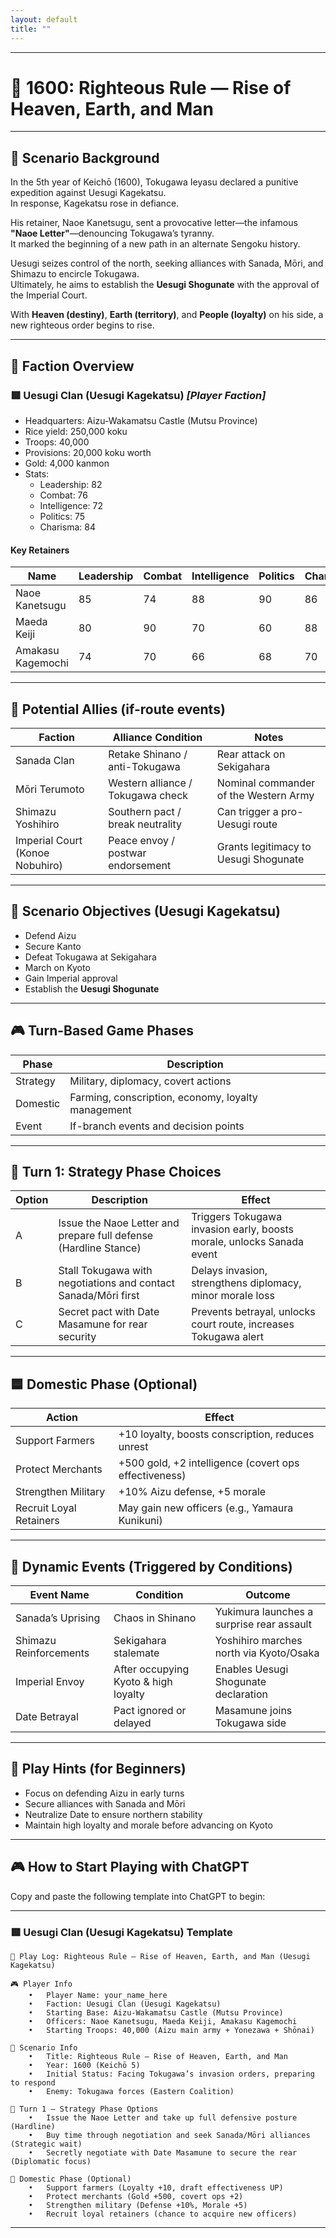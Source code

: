 ```yaml
---
layout: default
title: ""
---
```

    
---

# 🏯 1600: Righteous Rule — Rise of Heaven, Earth, and Man

---

## 📘 Scenario Background

In the 5th year of Keichō (1600), Tokugawa Ieyasu declared a punitive expedition against Uesugi Kagekatsu.  
In response, Kagekatsu rose in defiance.

His retainer, Naoe Kanetsugu, sent a provocative letter—the infamous **"Naoe Letter"**—denouncing Tokugawa’s tyranny.  
It marked the beginning of a new path in an alternate Sengoku history.

Uesugi seizes control of the north, seeking alliances with Sanada, Mōri, and Shimazu to encircle Tokugawa.  
Ultimately, he aims to establish the **Uesugi Shogunate** with the approval of the Imperial Court.

With **Heaven (destiny)**, **Earth (territory)**, and **People (loyalty)** on his side, a new righteous order begins to rise.

---

## 🧠 Faction Overview

### 🟥 Uesugi Clan (Uesugi Kagekatsu) *[Player Faction]*

- Headquarters: Aizu-Wakamatsu Castle (Mutsu Province)  
- Rice yield: 250,000 koku  
- Troops: 40,000  
- Provisions: 20,000 koku worth  
- Gold: 4,000 kanmon  
- Stats:  
  - Leadership: 82  
  - Combat: 76  
  - Intelligence: 72  
  - Politics: 75  
  - Charisma: 84  

#### Key Retainers

| Name            | Leadership | Combat | Intelligence | Politics | Charisma |
|-----------------|------------|--------|--------------|----------|----------|
| Naoe Kanetsugu  | 85         | 74     | 88           | 90       | 86       |
| Maeda Keiji     | 80         | 90     | 70           | 60       | 88       |
| Amakasu Kagemochi | 74       | 70     | 66           | 68       | 70       |

---

## 🤝 Potential Allies (if-route events)

| Faction           | Alliance Condition        | Notes                                    |
|-------------------|---------------------------|------------------------------------------|
| Sanada Clan       | Retake Shinano / anti-Tokugawa | Rear attack on Sekigahara               |
| Mōri Terumoto     | Western alliance / Tokugawa check | Nominal commander of the Western Army   |
| Shimazu Yoshihiro | Southern pact / break neutrality | Can trigger a pro-Uesugi route          |
| Imperial Court (Konoe Nobuhiro) | Peace envoy / postwar endorsement | Grants legitimacy to Uesugi Shogunate  |

---

## 🎯 Scenario Objectives (Uesugi Kagekatsu)

- Defend Aizu  
- Secure Kanto  
- Defeat Tokugawa at Sekigahara  
- March on Kyoto  
- Gain Imperial approval  
- Establish the **Uesugi Shogunate**

---

## 🎮 Turn-Based Game Phases

| Phase     | Description                                       |
|-----------|--------------------------------------------------|
| Strategy  | Military, diplomacy, covert actions              |
| Domestic  | Farming, conscription, economy, loyalty management |
| Event     | If-branch events and decision points              |

---

## 🔰 Turn 1: Strategy Phase Choices

| Option | Description                                                       | Effect                                                    |
|--------|-------------------------------------------------------------------|-----------------------------------------------------------|
| A      | Issue the Naoe Letter and prepare full defense (Hardline Stance)  | Triggers Tokugawa invasion early, boosts morale, unlocks Sanada event |
| B      | Stall Tokugawa with negotiations and contact Sanada/Mōri first    | Delays invasion, strengthens diplomacy, minor morale loss |
| C      | Secret pact with Date Masamune for rear security                  | Prevents betrayal, unlocks court route, increases Tokugawa alert |

---

## 🟦 Domestic Phase (Optional)

| Action               | Effect                                                |
|----------------------|--------------------------------------------------------|
| Support Farmers      | +10 loyalty, boosts conscription, reduces unrest      |
| Protect Merchants    | +500 gold, +2 intelligence (covert ops effectiveness) |
| Strengthen Military  | +10% Aizu defense, +5 morale                          |
| Recruit Loyal Retainers | May gain new officers (e.g., Yamaura Kunikuni)     |

---

## 🔄 Dynamic Events (Triggered by Conditions)

| Event Name           | Condition                          | Outcome                                     |
|----------------------|------------------------------------|---------------------------------------------|
| Sanada’s Uprising     | Chaos in Shinano                   | Yukimura launches a surprise rear assault   |
| Shimazu Reinforcements| Sekigahara stalemate               | Yoshihiro marches north via Kyoto/Osaka     |
| Imperial Envoy        | After occupying Kyoto & high loyalty | Enables Uesugi Shogunate declaration         |
| Date Betrayal         | Pact ignored or delayed            | Masamune joins Tokugawa side                |

---

## 📘 Play Hints (for Beginners)

- Focus on defending Aizu in early turns  
- Secure alliances with Sanada and Mōri  
- Neutralize Date to ensure northern stability  
- Maintain high loyalty and morale before advancing on Kyoto

---

## 🎮 How to Start Playing with ChatGPT

Copy and paste the following template into ChatGPT to begin:

---

### 🟥 Uesugi Clan (Uesugi Kagekatsu) Template

```
📝 Play Log: Righteous Rule — Rise of Heaven, Earth, and Man (Uesugi Kagekatsu)

🎮 Player Info
	•	Player Name: your_name_here
	•	Faction: Uesugi Clan (Uesugi Kagekatsu)
	•	Starting Base: Aizu-Wakamatsu Castle (Mutsu Province)
	•	Officers: Naoe Kanetsugu, Maeda Keiji, Amakasu Kagemochi
	•	Starting Troops: 40,000 (Aizu main army + Yonezawa + Shōnai)

📘 Scenario Info
	•	Title: Righteous Rule — Rise of Heaven, Earth, and Man
	•	Year: 1600 (Keichō 5)
	•	Initial Status: Facing Tokugawa’s invasion orders, preparing to respond
	•	Enemy: Tokugawa forces (Eastern Coalition)

🎯 Turn 1 – Strategy Phase Options
	•	Issue the Naoe Letter and take up full defensive posture (Hardline)
	•	Buy time through negotiation and seek Sanada/Mōri alliances (Strategic wait)
	•	Secretly negotiate with Date Masamune to secure the rear (Diplomatic focus)

🎯 Domestic Phase (Optional)
	•	Support farmers (Loyalty +10, draft effectiveness UP)
	•	Protect merchants (Gold +500, covert ops +2)
	•	Strengthen military (Defense +10%, Morale +5)
	•	Recruit loyal retainers (chance to acquire new officers)
```

---
